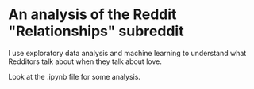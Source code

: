 # An analysis of the Reddit "Relationships" subreddit

I use exploratory data analysis and machine learning to understand what Redditors talk about when they talk about love. 

Look at the .ipynb file for some analysis. 

